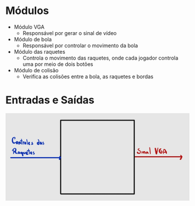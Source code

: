 # Módulos

* Módulo VGA
    * Responsável por gerar o sinal de vídeo
* Módulo de bola
    * Responsável por controlar o movimento da bola
* Módulo das raquetes
    * Controla o movimento das raquetes, onde cada jogador controla uma por meio de dois botões
* Módulo de colisão
    * Verifica as colisões entre a bola, as raquetes e bordas    


# Entradas e Saídas

![](\img\entrada_e_saida.jpg)
